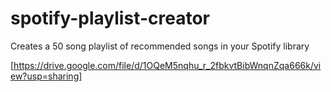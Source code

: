 # spotify-playlist-creator
 Creates a 50 song playlist of recommended songs in your Spotify library

[https://drive.google.com/file/d/1OQeM5nqhu_r_2fbkvtBibWnqnZqa666k/view?usp=sharing]
